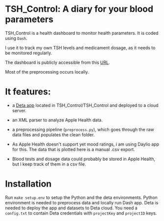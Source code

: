 # TSH_Control: A diary for your blood parameters

TSH_Control is a health dashboard to monitor health parameters. It is coded using `Dash`.

I use it to track my own TSH levels and medicament dosage, as it needs to be monitored regularly.

The dashboard is publicly accessible from this [URL](https://4emduf.deta.dev/).

Most of the preprocessing occurs locally.


# It features:

- a [Deta app](https://www.deta.sh/) located in TSH_Control/TSH_Control and deployed to a cloud server.

- an XML parser to analyze Apple Health data. 
 
- a preprocessing pipeline (`preprocess.py`), which goes through the raw data files and populates the clean folder.
 
- As Apple Health doesn't support yet mood ratings, i am using Daylio app for this. The data that is plotted here is a manual .csv export.

- Blood tests and dosage data could probably be stored in Apple Health, but I keep track of them in a csv file.

# Installation

Run `make setup.env` to setup the Python and the deta environments. Python environment is needed to preprocess data and locally run Dash app. Deta is needed to deploy the app and datasets to Deta cloud. You need a `config.txt` to contain Deta credentials with `projectKey` and `projectID` keys.
